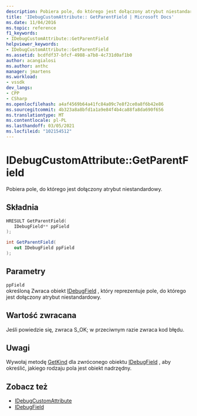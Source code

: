 ```yaml
---
description: Pobiera pole, do którego jest dołączony atrybut niestandardowy.
title: 'IDebugCustomAttribute:: GetParentField | Microsoft Docs'
ms.date: 11/04/2016
ms.topic: reference
f1_keywords:
- IDebugCustomAttribute::GetParentField
helpviewer_keywords:
- IDebugCustomAttribute::GetParentField
ms.assetid: bcdfdf37-bfcf-4988-a7b8-4c731d0af1b0
author: acangialosi
ms.author: anthc
manager: jmartens
ms.workload:
- vssdk
dev_langs:
- CPP
- CSharp
ms.openlocfilehash: a4af4569b64a41fc84a09c7e8f2ce0a8f6b42e86
ms.sourcegitcommit: 4b323a8a8bfd1a1a9e84f4b4ca88fa8da690f656
ms.translationtype: MT
ms.contentlocale: pl-PL
ms.lasthandoff: 03/05/2021
ms.locfileid: "102154512"
---
```

# <a name="idebugcustomattributegetparentfield"></a>IDebugCustomAttribute::GetParentField
Pobiera pole, do którego jest dołączony atrybut niestandardowy.

## <a name="syntax"></a>Składnia

```cpp
HRESULT GetParentField( 
   IDebugField** ppField
);
```

```csharp
int GetParentField(
   out IDebugField ppField
);
```

## <a name="parameters"></a>Parametry
`ppField`\
określoną Zwraca obiekt [IDebugField](../../../extensibility/debugger/reference/idebugfield.md) , który reprezentuje pole, do którego jest dołączony atrybut niestandardowy.

## <a name="return-value"></a>Wartość zwracana
 Jeśli powiedzie się, zwraca S_OK; w przeciwnym razie zwraca kod błędu.

## <a name="remarks"></a>Uwagi
 Wywołaj metodę [GetKind](../../../extensibility/debugger/reference/idebugfield-getkind.md) dla zwróconego obiektu [IDebugField](../../../extensibility/debugger/reference/idebugfield.md) , aby określić, jakiego rodzaju pola jest obiekt nadrzędny.

## <a name="see-also"></a>Zobacz też
- [IDebugCustomAttribute](../../../extensibility/debugger/reference/idebugcustomattribute.md)
- [IDebugField](../../../extensibility/debugger/reference/idebugfield.md)
